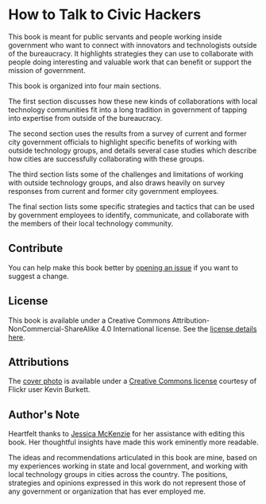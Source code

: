 # How to Talk to Civic Hackers

This book is meant for public servants and people working inside government who want to connect with innovators and technologists outside of the bureaucracy. It highlights strategies they can use to collaborate with people doing interesting and valuable work that can benefit or support the mission of government. 

This book is organized into four main sections.

The first section discusses how these new kinds of collaborations with local technology communities fit into a long tradition in government of tapping into expertise from outside of the bureaucracy.

The second section uses the results from a survey of current and former city government officials to highlight specific benefits of working with outside technology groups, and details several case studies which describe how cities are successfully collaborating with these groups.

The third section lists some of the challenges and limitations of working with outside technology groups, and also draws heavily on survey responses from current and former city government employees.

The final section lists some specific strategies and tactics that can be used by government employees to identify, communicate, and collaborate with the members of their local technology community.

## Contribute

You can help make this book better by [opening an issue](https://github.com/mheadd/how-to-talk-to-civic-hackers/issues) if you want to suggest a change.

## License

This book is available under a Creative Commons Attribution-NonCommercial-ShareAlike 4.0 International license. See the [license details here](https://creativecommons.org/licenses/by-nc-sa/4.0/).

## Attributions

The [cover photo](cover.jpg) is available under a [Creative Commons license](https://creativecommons.org/licenses/by-sa/2.0/) courtesy of Flickr user Kevin Burkett.

## Author's Note

Heartfelt thanks to [Jessica McKenzie](https://twitter.com/jessimckenzi) for her assistance with editing this book. Her thoughtful insights have made this work eminently more readable.  

The ideas and recommendations articulated in this book are mine, based on my experiences working in state and local government, and working with local technology groups in cities across the country. The positions, strategies and opinions expressed in this work do not represent those of any government or organization that has ever employed me.
